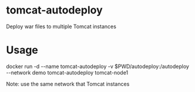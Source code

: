 # tomcat-autodeploy
Deploy war files to multiple Tomcat instances 

# Usage
docker run -d --name tomcat-autodeploy -v $PWD/autodeploy:/autodeploy --network demo tomcat-autodeploy tomcat-node1

Note: use the same network that Tomcat instances
